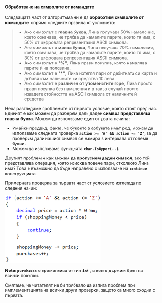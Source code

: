 #### Обработване на символите от командите

Следващата част от алгоритъма ни е да **обработим символите от командите**, спрямо следните правила от условието:

> - Ако символът е **главна буква**, Лина получава 50% намаление, което означава, че трябва да намалите парите, които тя има, с 50% от цифровата репрезентация ASCII символа.
> - Ако символът е **малка буква**, Лина получава 70% намаление, което означава, че трябва да намалите парите, които тя има, с 30% от цифровата репрезентация ASCII символа.
> - Ако символът е **"%"**, Лина прави покупка, която намалява парите ѝ на половина.
> - Ако символът е **"\*"**, Лина изтегля пари от дебитната си карта и добавя към наличните си средства 10 лева.
> - Ако символът е **различен от упоменатите горе**, Лина просто прави покупка без намаления и в такъв случай просто извадете стойността на ASCII символа от наличните ѝ средства.

Нека разгледаме проблемите от първото условие, които стоят пред нас. Единият е как можем да разберем дали даден **символ представлява главна буква**. Можем да използваме един от двата начина:
* Имайки предвид, факта, че буквите в азбуката имат ред, можем да използваме следната проверка **`action >= 'A' && action <= 'Z'`**, за да проверим дали нашият символ се намира в интервала от големи букви.
* Можем да използваме функцията **`char.IsUpper(..)`**.

Другият проблем е как можем **да пропуснем даден символ**, ако той представлява операция, която изисква повече пари, отколкото Лина има? Това е възможно да бъде направено с използване на **`continue`** конструкцията.

Примерната проверка за първата част от условието изглежда по следния начин:

![](/assets/chapter-9-2-images/01.Passion-days-04.png)

**Note**: **`purchases`** е променлива от тип **`int`** , в която държим броя на всички покупки.

Смятаме, че читателят не би трябвало да изпита проблем при имплементацията на всички други проверки, защото са много сходни с първата.
